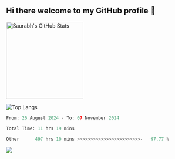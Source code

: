 ## Hi there welcome to my GitHub profile 👋

<!--
**saurabhsivakumar/saurabhsivakumar** is a ✨ _special_ ✨ repository because its `README.md` (this file) appears on your GitHub profile.

Here are some ideas to get you started:

- 🔭 I’m currently working on ...
- 🌱 I’m currently learning ...
- 👯 I’m looking to collaborate on ...
- 🤔 I’m looking for help with ...
- 💬 Ask me about ...
- 📫 How to reach me: ...
- 😄 Pronouns: ...
- ⚡ Fun fact: ...
-->

<a href="https://github.com/anuraghazra/github-readme-stats">
  <img height=210 align="center" src="https://github-readme-stats.vercel.app/api?username=saurabhsivakumar&show_icons=true&theme=transparent&bg_color=00000000&hide_border=true&custom_title=Saurabh's+GitHub+Stats" alt="Saurabh's GitHub Stats" />
</a>

![Top Langs](https://github-readme-stats.vercel.app/api/top-langs/?username=skethirajan&theme=transparent&bg_color=00000000&hide_border=true&hide_progress=true)

<!--START_SECTION:waka-->

```python
From: 26 August 2024 - To: 07 November 2024

Total Time: 11 hrs 19 mins

Other      497 hrs 10 mins >>>>>>>>>>>>>>>>>>>>>>>>-   97.77 %
```

<!--END_SECTION:waka-->


![](https://komarev.com/ghpvc/?username=saurabhsivakumar&label=PROFILE+VIEWS)
